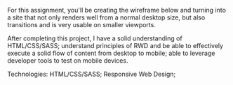 For this assignment, you'll be creating the wireframe below and turning into a site that not only renders well from a normal desktop size, but also transitions and is very usable on smaller viewports.

After completing this project, I have a solid understanding of HTML/CSS/SASS; understand principles of RWD and be able to effectively execute a solid flow of content from desktop to mobile; able to leverage developer tools to test on mobile devices.

Technologies: HTML/CSS/SASS; Responsive Web Design; 
